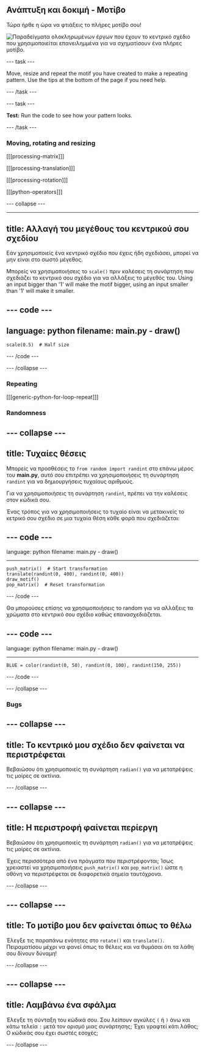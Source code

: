 ## Ανάπτυξη και δοκιμή - Μοτίβο

Τώρα ήρθε η ώρα να φτιάξεις το πλήρες μοτίβο σου!

![Παραδείγματα ολοκληρωμένων έργων που έχουν το κεντρικό σχέδιο που χρησιμοποιείται επανειλημμένα για να σχηματίσουν ένα πλήρες μοτίβο.](images/second.gif)


--- task ---

Move, resize and repeat the motif you have created to make a repeating pattern. Use the tips at the bottom of the page if you need help.

--- /task ---


--- task ---

**Test:** Run the code to see how your pattern looks.

--- /task ---




### Moving, rotating and resizing

[[[processing-matrix]]]

[[[processing-translation]]]

[[[processing-rotation]]]

[[[python-operators]]]

--- collapse ---

---
title: Αλλαγή του μεγέθους του κεντρικού σου σχεδίου
---

Εάν χρησιμοποιείς ένα κεντρικό σχέδιο που έχεις ήδη σχεδιάσει, μπορεί να μην είναι στο σωστό μέγεθος.

Μπορείς να χρησιμοποιήσεις το `scale()` πριν καλέσεις τη συνάρτηση που σχεδιάζει το κεντρικό σου σχέδιο για να αλλάξεις το μέγεθός του. Using an input bigger than '1' will make the motif bigger, using an input smaller than '1' will make it smaller.

--- code ---
---
language: python
filename: main.py - draw()
---

    scale(0.5)  # Half size

--- /code ---

--- /collapse ---

### Repeating

[[[generic-python-for-loop-repeat]]]

### Randomness

--- collapse ---
---
title: Τυχαίες θέσεις
---

Μπορείς να προσθέσεις το `from random import randint` στο επάνω μέρος του **main.py**, αυτό σου επιτρέπει να χρησιμοποιήσεις τη συνάρτηση `randint` για να δημιουργήσεις τυχαίους αριθμούς.

Για να χρησιμοποιήσεις τη συνάρτηση `randint`, πρέπει να την καλέσεις στον κώδικά σου.

Ένας τρόπος για να χρησιμοποιήσεις το τυχαίο είναι να μετακινείς το κετρικό σου σχέδιο σε μια τυχαία θέση κάθε φορά που σχεδιάζεται:

--- code ---
---
language: python filename: main.py - draw()

---

    push_matrix()  # Start transformation
    translate(randint(0, 400), randint(0, 400))
    draw_motif()
    pop_matrix()  # Reset transformation

--- /code ---

Θα μπορούσες επίσης να χρησιμοποιήσεις το random για να αλλάξεις τα χρώματα στο κεντρικό σου σχέδιο καθώς επανασχεδιάζεται.

--- code ---
---
language: python filename: main.py - draw()

---

    BLUE = color(randint(0, 50), randint(0, 100), randint(150, 255))

--- /code ---

--- /collapse ---

### Bugs

--- collapse ---
---
title: Το κεντρικό μου σχέδιο δεν φαίνεται να περιστρέφεται
---

Βεβαιώσου ότι χρησιμοποιείς τη συνάρτηση `radian()` για να μετατρέψεις τις μοίρες σε ακτίνια.

--- /collapse ---

--- collapse ---
---
title: Η περιστροφή φαίνεται περίεργη
---

Βεβαιώσου ότι χρησιμοποιείς τη συνάρτηση `radian()` για να μετατρέψεις τις μοίρες σε ακτίνια.

Έχεις περισσότερα από ένα πράγματα που περιστρέφονται; Ίσως χρειαστεί να χρησιμοποιήσεις `push_matrix()` και `pop_matrix()` ώστε η οθόνη να περιστρέφεται σε διαφορετικά σημεία ταυτόχρονα.

--- /collapse ---

--- collapse ---
---
title: Το μοτίβο μου δεν φαίνεται όπως το θέλω
---

Έλεγξε τις παραπάνω ενότητες στο `rotate()` και `translate()`. Πειραματίσου μέχρι να φανεί όπως το θέλεις και να θυμάσαι ότι τα λάθη σου δίνουν δύναμη!

--- /collapse ---

--- collapse ---
---
title: Λαμβάνω ένα σφάλμα
---

Έλεγξε τη σύνταξη του κώδικά σου. Σου λείπουν αγκύλες `(` ή `)` άνω και κάτω τελεία `:` μετά τον ορισμό μιας συνάρτησης; Έχει γραφτεί κάτι λάθος; Ο κώδικάς σου έχει σωστές εσοχές;

--- /collapse ---

